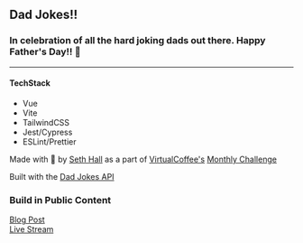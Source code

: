 ## Dad Jokes!!
### In celebration of all the hard joking dads out there. Happy Father\'s Day!! 🎉
----
#### TechStack
* Vue
* Vite
* TailwindCSS
* Jest/Cypress
* ESLint/Prettier

Made with 💖 by <a href="https://twitter.com/sethburtonhall/status/1403176619972386816" target="_blank">Seth Hall</a> as a part of <a href="https://virtualcoffee.io" target="_blank" class="text-pink-500">VirtualCoffee's</a> <a href="https://virtualcoffee.io/monthlychallenges/june-2021/" target="_blank">Monthly Challenge</a>

Built with the <a href="https://dadjokes.io/" target="_blank">Dad Jokes API</a>

### Build in Public Content
[Blog Post](https://google.com)    
[Live Stream](https://google.com)